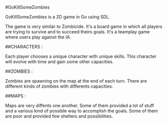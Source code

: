 #GoKillSomeZombies

GoKillSomeZombies is a 2D game in Go using SDL.

The game is very similar to Zombicide. It's a board game in which all players are trying to survive and to succeed theirs goals. It's a teamplay game where users play against the IA.

##CHARACTERS :

Each player chooses a unique character with unique skills. This character will evolve with time and gain some other capacities.

##ZOMBIES :

Zombies are spawning on the map at the end of each turn. There are different kinds of zombies with differents capacities.

##MAPS :

Maps are very diffents one another. Some of them provided a lot of stuff and a various kind of possible way to accomplish the goals. Some of them are poor and provided few shelters and possibilities.
